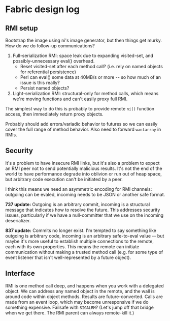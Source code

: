 # Fabric design log
## RMI setup
Bootstrap the image using ni's image generator, but then things get murky. How
do we do follow-up communications?

1. Full-serialization RMI: space leak due to expanding visited-set, and
   possibly-unnecessary eval() overhead.
    - Reset visited-set after each method call? (i.e. rely on named objects for
      referential persistence)
    - Perl can eval() some data at 40MB/s or more -- so how much of an issue is
      this really?
    - Persist named objects?
2. Light-serialization RMI: structural-only for method calls, which means we're
   moving functions and can't easily proxy full RMI.

The simplest way to do this is probably to provide remote `ni()` function
access, then immediately return proxy objects.

Probably should add errors/variadic behavior to futures so we can easily cover
the full range of method behavior. Also need to forward `wantarray` in RMIs.

## Security
It's a problem to have insecure RMI links, but it's also a problem to expect an
RMI peer not to send potentially malicious results. It's not the end of the
world to have performance degrade into oblivion or run out of heap space, but
arbitrary code execution can't be initiated by a peer.

I think this means we need an asymmetric encoding for RMI channels: outgoing
can be evaled, incoming needs to be JSON or another safe format.

**737 update:** Outgoing is an arbitrary commit, incoming is a structural
message that indicates how to resolve the future. This addresses security
issues, particularly if we have a null-committer that we use on the incoming
deserializer.

**837 update:** Commits no longer exist. I'm tempted to say something like
outgoing is arbitrary code, incoming is an arbitrary safe-to-eval value -- but
maybe it's more useful to establish multiple connections to the remote, each
with its own properties. This means the remote can initiate communication
without making a trusted method call (e.g. for some type of event listener that
isn't well-represented by a future object).

## Interface
RMI is one method call deep, and happens when you work with a delegated object.
We can address any named object in the remote, and the wall is around code
within object methods. Results are future-converted. Calls are made from an
event loop, which may become unresponsive if we do something expensive.
Failsafe with `SIGALRM`? (Let's jump off that bridge when we get there. The RMI
parent can always remote-kill it.)
